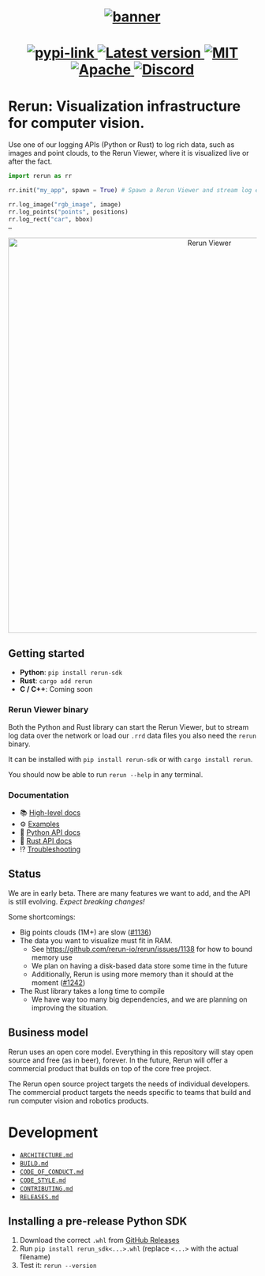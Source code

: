 <h1 align="center">
  <a href="https://www.rerun.io/">
    <img alt="banner" src="https://user-images.githubusercontent.com/1148717/218142418-1d320929-6b7a-486e-8277-fbeef2432529.png">
  </a>
</h1>

<h1 align="center">
<a href="https://pypi.org/project/rerun-sdk/"> <img alt="pypi-link" src="https://img.shields.io/pypi/v/rerun-sdk.svg"> </a>
<a href="https://crates.io/crates/rerun"> <img alt="Latest version" src="https://img.shields.io/crates/v/re_ws_comms.svg"> </a>
<a href="https://github.com/rerun-io/rerun/blob/master/LICENSE-MIT"> <img alt="MIT" src="https://img.shields.io/badge/license-MIT-blue.svg"> </a>
<a href="https://github.com/rerun-io/rerun/blob/master/LICENSE-APACHE"> <img alt="Apache" src="https://img.shields.io/badge/license-Apache-blue.svg"> </a>
<a href="https://discord.gg/Gcm8BbTaAj"> <img alt="Discord" src="https://img.shields.io/discord/1062300748202921994?label=Rerun%20Discord"> </a>
</h1>

# Rerun: Visualization infrastructure for computer vision.

Use one of our logging APIs (Python or Rust) to log rich data, such as images and point clouds, to the Rerun Viewer, where it is visualized live or after the fact.

```py
import rerun as rr

rr.init("my_app", spawn = True) # Spawn a Rerun Viewer and stream log events to it

rr.log_image("rgb_image", image)
rr.log_points("points", positions)
rr.log_rect("car", bbox)
…
```

<p align="center">
  <img width="800" alt="Rerun Viewer" src="https://user-images.githubusercontent.com/1148717/218763490-f6261ecd-e19e-4520-9b25-446ce1ee6328.png">
</p>

## Getting started
* **Python**: `pip install rerun-sdk`
* **Rust**: `cargo add rerun`
* **C / C++**: Coming soon

### Rerun Viewer binary
Both the Python and Rust library can start the Rerun Viewer, but to stream log data over the network or load our `.rrd` data files you also need the `rerun` binary.

It can be installed with `pip install rerun-sdk` or with `cargo install rerun`.

You should now be able to run `rerun --help` in any terminal.


### Documentation
- 📚 [High-level docs](http://rerun.io/docs)
- ⚙️ [Examples](examples)
- 🐍 [Python API docs](https://rerun-io.github.io/rerun)
- 🦀 [Rust API docs](https://docs.rs/rerun/)
- ⁉️ [Troubleshooting](https://www.rerun.io/docs/getting-started/troubleshooting)


## Status
We are in early beta.
There are many features we want to add, and the API is still evolving.
_Expect breaking changes!_

Some shortcomings:
* Big points clouds (1M+) are slow ([#1136](https://github.com/rerun-io/rerun/issues/1136))
* The data you want to visualize must fit in RAM.
  - See <https://github.com/rerun-io/rerun/issues/1138> for how to bound memory use
  - We plan on having a disk-based data store some time in the future
  - Additionally, Rerun is using more memory than it should at the moment ([#1242](https://github.com/rerun-io/rerun/pull/1242))
* The Rust library takes a long time to compile
  - We have way too many big dependencies, and we are planning on improving the situation.


## Business model
Rerun uses an open core model. Everything in this repository will stay open source and free (as in beer), forever. In the future, Rerun will offer a commercial product that builds on top of the core free project.

The Rerun open source project targets the needs of individual developers. The commercial product targets the needs specific to teams that build and run computer vision and robotics products.


# Development
* [`ARCHITECTURE.md`](ARCHITECTURE.md)
* [`BUILD.md`](BUILD.md)
* [`CODE_OF_CONDUCT.md`](CODE_OF_CONDUCT.md)
* [`CODE_STYLE.md`](CODE_STYLE.md)
* [`CONTRIBUTING.md`](CONTRIBUTING.md)
* [`RELEASES.md`](RELEASES.md)


## Installing a pre-release Python SDK

1. Download the correct `.whl` from [GitHub Releases](https://github.com/rerun-io/rerun/releases)
2. Run `pip install rerun_sdk<...>.whl` (replace `<...>` with the actual filename)
3. Test it: `rerun --version`
